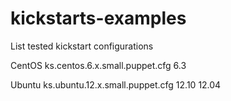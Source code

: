 kickstarts-examples
===================

List tested kickstart configurations

  CentOS
    ks.centos.6.x.small.puppet.cfg 
       6.3

  Ubuntu
    ks.ubuntu.12.x.small.puppet.cfg 
       12.10
       12.04



